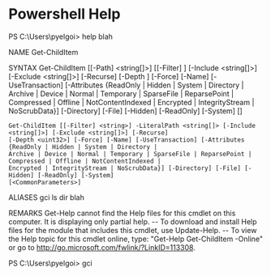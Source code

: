 # Powershell Help

 PS C:\Users\pyelgoi> help blah

NAME
    Get-ChildItem

SYNTAX
    Get-ChildItem [[-Path] <string[]>] [[-Filter] <string>] [-Include <string[]>] [-Exclude <string[]>] [-Recurse]
    [-Depth <uint32>] [-Force] [-Name] [-UseTransaction] [-Attributes {ReadOnly | Hidden | System | Directory |
    Archive | Device | Normal | Temporary | SparseFile | ReparsePoint | Compressed | Offline | NotContentIndexed |
    Encrypted | IntegrityStream | NoScrubData}] [-Directory] [-File] [-Hidden] [-ReadOnly] [-System]
    [<CommonParameters>]

    Get-ChildItem [[-Filter] <string>] -LiteralPath <string[]> [-Include <string[]>] [-Exclude <string[]>] [-Recurse]
    [-Depth <uint32>] [-Force] [-Name] [-UseTransaction] [-Attributes {ReadOnly | Hidden | System | Directory |
    Archive | Device | Normal | Temporary | SparseFile | ReparsePoint | Compressed | Offline | NotContentIndexed |
    Encrypted | IntegrityStream | NoScrubData}] [-Directory] [-File] [-Hidden] [-ReadOnly] [-System]
    [<CommonParameters>]


ALIASES
    gci
    ls
    dir
    blah


REMARKS
    Get-Help cannot find the Help files for this cmdlet on this computer. It is displaying only partial help.
        -- To download and install Help files for the module that includes this cmdlet, use Update-Help.
        -- To view the Help topic for this cmdlet online, type: "Get-Help Get-ChildItem -Online" or
           go to http://go.microsoft.com/fwlink/?LinkID=113308.




PS C:\Users\pyelgoi> gci

